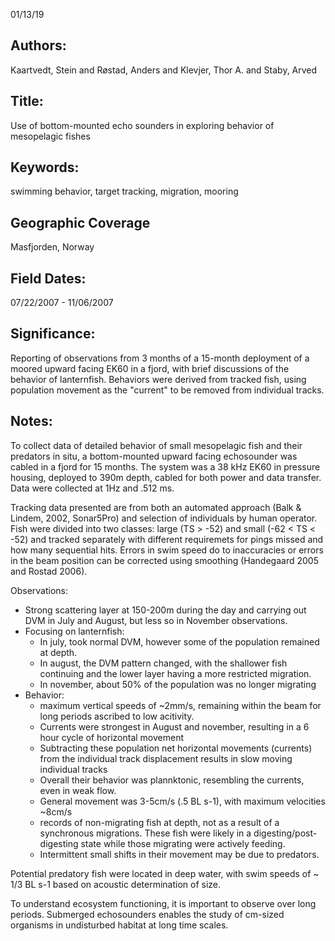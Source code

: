 01/13/19
## Authors:
Kaartvedt, Stein and Røstad, Anders and Klevjer, Thor A. and Staby, Arved
## Title:
Use of bottom-mounted echo sounders in exploring behavior of mesopelagic fishes
## Keywords:
swimming behavior, target tracking, migration, mooring
## Geographic Coverage
Masfjorden, Norway
## Field Dates:
07/22/2007 - 11/06/2007
## Significance:
Reporting of observations from 3 months of a 15-month deployment of a moored upward facing EK60 in a fjord, with brief discussions of the behavior of lanternfish. Behaviors were derived from tracked fish, using population movement as the "current" to be removed from individual tracks.

## Notes:
To collect data of detailed behavior of small mesopelagic fish and their predators in situ, a bottom-mounted upward facing echosounder was cabled in a fjord for 15 months.  The system was a 38 kHz EK60 in pressure housing, deployed to 390m depth, cabled for both power and data transfer.  Data were collected at 1Hz and .512 ms.

Tracking data presented are from both an automated approach (Balk & Lindem, 2002, Sonar5Pro) and selection of individuals by human operator.  Fish were divided into two classes: large (TS > -52) and small (-62 < TS < -52) and tracked separately with different requiremets for pings missed and how many sequential hits.  Errors in swim speed do to inaccuracies or errors in the beam position can be corrected using smoothing (Handegaard 2005 and Rostad 2006).  

Observations:
- Strong scattering layer at 150-200m during the day and carrying out DVM in July and August, but less so in November observations.
- Focusing on lanternfish:
  - In july, took normal DVM, however some of the population remained at depth.
  - In august, the DVM pattern changed, with the shallower fish continuing and the lower layer having a more restricted migration.
  - In november, about 50% of the population was no longer migrating
- Behavior:
  - maximum vertical speeds of ~2mm/s, remaining within the beam for long periods ascribed to low acitivity.
  - Currents were strongest in August and november, resulting in a 6 hour cycle of horizontal movement
  - Subtracting these population net horizontal movements (currents) from the individual track displacement results in slow moving individual tracks
  - Overall their behavior was plannktonic, resembling the currents, even in weak flow.
  - General movement was 3-5cm/s (.5 BL s-1), with maximum velocities ~8cm/s
  - records of non-migrating fish at depth, not as a result of a synchronous migrations.  These fish were likely in a digesting/post-digesting state while those migrating were actively feeding.
  - Intermittent small shifts in their movement may be due to predators.

Potential predatory fish were located in deep water, with swim speeds of ~ 1/3 BL s-1 based on acoustic determination of size.

To understand ecosystem functioning, it is important to observe over long periods.  Submerged echosounders enables the study of cm-sized organisms in undisturbed habitat at long time scales.
